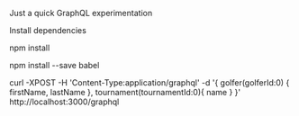 Just a quick GraphQL experimentation

Install dependencies

npm install

npm install --save babel

curl -XPOST -H 'Content-Type:application/graphql'  -d '{ golfer(golferId:0) { firstName, lastName }, tournament(tournamentId:0){ name } }' http://localhost:3000/graphql
